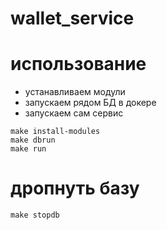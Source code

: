 # wallet_service

# использование

- устанавливаем модули
- запускаем рядом БД в докере
- запускаем сам сервис

```
make install-modules
make dbrun
make run
```

# дропнуть базу
```
make stopdb
```